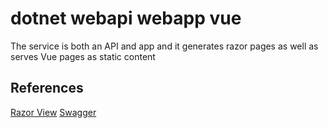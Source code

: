 # dotnet webapi webapp vue

The service is both an API and app and it generates razor pages as well as serves Vue pages as static content

## References

[Razor View](http://localhost:5085/MyDatabase)
[Swagger](http://localhost:5085/swagger/index.html)